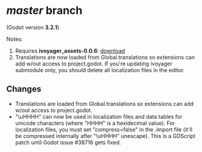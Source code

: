 # _master_ branch
(Godot version **3.2.1**)

Notes:
1. Requires **ivoyager_assets-0.0.6**: [download](https://github.com/ivoyager/ivoyager/releases/download/v0.0.6-alpha/ivoyager_assets-0.0.6.zip)
2. Translations are now loaded from Global.translations so extensions can add w/out access to project.godot. If you're updating ivoyager submodule only, you should delete all localization files in the editor.

## Changes
* Translations are loaded from Global.translations so extensions can add w/out access to project.godot.
* "\uHHHH" can now be used in localization files and data tables for unicode characters (where "HHHH" is a hexidecimal value). For localization files, you must set "compress=false" in the .import file (it'll be compressed internally after "\uHHHH" unescape). This is a GDScript patch until Godot issue #38716 gets fixed.
